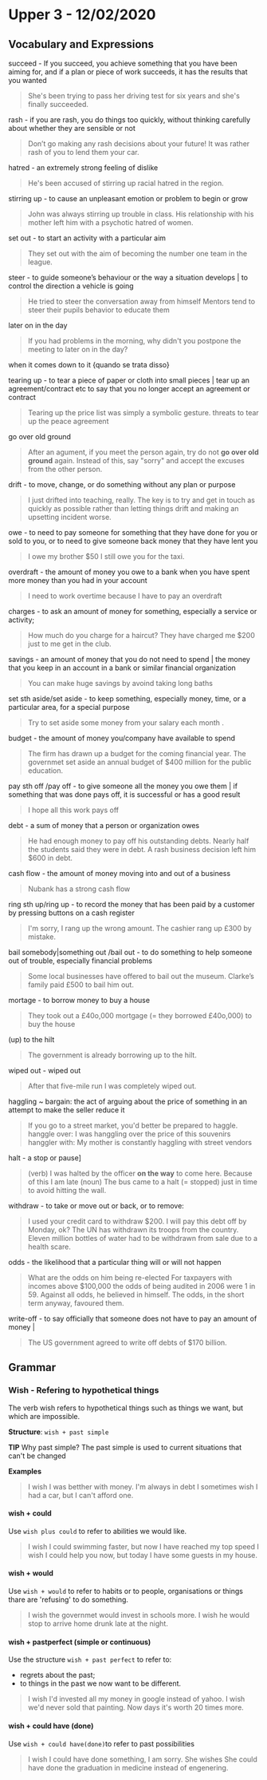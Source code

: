 

# Upper 3 - 12/02/2020

## Vocabulary and Expressions 
succeed - If you succeed, you achieve something that you have been aiming for, and if a plan or piece of work succeeds, it has the results that you wanted
> She's been trying to pass her driving test for six years and she's finally succeeded.

rash - if you are rash, you do things too quickly, without thinking carefully about whether they are sensible or not 
> Don’t go making any rash decisions about your future!
> It was rather rash of you to lend them your car.

hatred - an extremely strong feeling of dislike
> He's been accused of stirring up racial hatred in the region.

stirring up - to cause an unpleasant emotion or problem to begin or grow
> John was always stirring up trouble in class.
> His relationship with his mother left him with a psychotic hatred of women.

set out - to start an activity with a particular aim
> They set out with the aim of becoming the number one team in the league.

steer - to guide someone’s behaviour or the way a situation develops |  to control the direction a vehicle is going
> He tried to steer the conversation away from himself
> Mentors tend to steer their pupils behavior to educate them

later on in the day
> If you had problems in the morning, why didn't you postpone the meeting to later on in the day?

when it comes down to it {quando se trata disso}
> 

tearing up -  to tear a piece of paper or cloth into small pieces |  tear up an agreement/contract etc to say that you no longer accept an agreement or contract
> Tearing up the price list was simply a symbolic gesture.
> threats to tear up the peace agreement

go over old ground
> After an agument, if you meet the person again, try do not **go over old ground** again. Instead of this, say "sorry" and accept the excuses from the other person.

drift - to move, change, or do something without any plan or purpose
> I just drifted into teaching, really.
> The key is to try and get in touch as quickly as possible rather than letting things drift and making an upsetting incident worse.

owe - to need to pay someone for something that they have done for you or sold to you, or to need to give someone back money that they have lent you
> I owe my brother $50
> I still owe you for the taxi.

overdraft - the amount of money you owe to a bank when you have spent more money than you had in your account
> I need to work overtime because I have to pay an overdraft

charges - to ask an amount of money for something, especially a service or activity;
> How much do you charge for a haircut?
> They have charged me $200 just to me get in the club.

savings - an amount of money that you do not need to spend | the money that you keep in an account in a bank or similar financial organization
> You can make huge savings by avoind taking long baths

set sth aside/set aside - to keep something, especially money, time, or a particular area, for a special purpose
> Try to set aside some money from your salary each month .

budget - the amount of money you/company have available to spend
>The firm has drawn up a budget for the coming financial year.
> The governmet set aside an annual budget of $400 million for the public education.

pay sth off /pay off - to give someone all the money you owe them | if something that was done pays off, it is successful or has a good result
> I hope all this work pays off

debt -  a sum of money that a person or organization owes
> He had enough money to pay off his outstanding debts.
>  Nearly half the students said they were in debt.
>  A rash business decision left him $600 in debt.

cash flow - the amount of money moving into and out of a business
> Nubank has a strong cash flow

ring sth up/ring up - to record the money that has been paid by a customer by pressing buttons on a cash register
> I'm sorry, I rang up the wrong amount. 
>  The cashier rang up £300 by mistake.

 bail somebody|something out /bail out -  to do something to help someone out of trouble, especially financial problems
> Some local businesses have offered to bail out the museum.
> Clarke’s family paid £500 to bail him out.

mortage - to borrow money to buy a house
> They took out a £40o,000 mortgage (= they borrowed £40o,000) to buy the house

(up) to the hilt
> The government is already borrowing up to the hilt.

wiped out - wiped out
> After that five-mile run I was completely wiped out.

haggling ~ bargain: the act of arguing about the price of something in an attempt to make the seller reduce it
> If you go to a street market, you'd better be prepared to haggle.
> hanggle over: I was hanggling over the price of this souvenirs
> hanggler with: My mother is constantly haggling with street vendors

halt - a stop or pause]
> (verb) I was halted by the officer **on the way** to come here. Because of this I am late
> (noun) The bus came to a halt (= stopped) just in time to avoid hitting the wall.

withdraw - to take or move out or back, or to remove:
> I used your credit card to withdraw $200. I will pay this debt off by Monday, ok?
> The UN has withdrawn its troops from the country.
> Eleven million bottles of water had to be withdrawn from sale due to a health scare.

odds - the likelihood that a particular thing will or will not happen
> What are the odds on him being re-elected
> For taxpayers with incomes above $100,000 the odds of being audited in 2006 were 1 in 59.
> Against all odds, he believed in himself.
> The odds, in the short term anyway, favoured them.

write-off - to say officially that someone does not have to pay an amount of money |
> The US government agreed to write off debts of $170 billion.

## Grammar

### Wish - Refering to hypothetical things
The verb wish refers to hypothetical things such as things we want, but which are impossible.

**Structure**: `wish + past simple`

**TIP** Why past simple? The past simple is used to current situations that can't be changed

**Examples**
> I wish I was betther with money. I'm always in debt
> I sometimes wish I had a car, but I can't afford one.

#### wish + could
Use `wish plus could` to refer to abilities we would like.
> I wish I could swimming faster, but now I have reached my top speed
> I wish I could help you now, but today I have some guests in my house.

#### wish + would
Use `wish + would` to refer to habits or to people, organisations or things thare are 'refusing' to do something.
> I wish the governmet would invest in schools more.
> I wish he would stop to arrive home drunk late at the night.

#### wish + pastperfect (simple or continuous)
Use the structure `wish + past perfect` to refer to: 
* regrets about the past;
* to things in the past we now want to be different.
> I wish I'd invested all my money in google instead of yahoo.
> I wish we'd never sold that painting. Now days it's worth 20 times more.

#### wish + could have (done)
Use `wish + could have(done)`to refer to past possibilities
> I wish I could have done something, I am sorry.
> She wishes She could have done the graduation in medicine instead of engenering.
